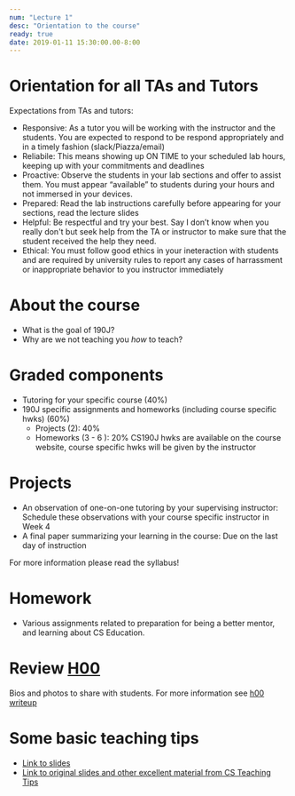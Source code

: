 ```yaml
---
num: "Lecture 1"
desc: "Orientation to the course"
ready: true
date: 2019-01-11 15:30:00.00-8:00
---
```


# Orientation for all TAs and Tutors

Expectations from TAs and tutors:

* Responsive: As a tutor you will be working with the instructor and the students. You are expected to respond to be respond appropriately and in a timely fashion (slack/Piazza/email)
* Reliabile: This means showing up ON TIME to your scheduled lab hours, keeping up with your commitments and deadlines
* Proactive: Observe the students in your lab sections and offer to assist them. You must appear “available” to students during your hours and not immersed in your devices.
* Prepared: Read the lab instructions carefully before appearing for your sections, read the lecture slides
* Helpful: Be respectful and try your best. Say I don’t know when you really don't but seek help from the TA or instructor to make sure that the student received the help they need. 
* Ethical: You must follow good ethics in your ineteraction with students and are required by university rules to report any cases of harrassment or inappropriate behavior to you instructor immediately



# About the course
* What is the goal of 190J?
* Why are we not teaching you *how* to teach?

# Graded components
* Tutoring for your specific course (40%) 
* 190J specific assignments and homeworks (including course specific hwks) (60%)
  * Projects (2): 40%  
  * Homeworks (3 - 6 ): 20% 
  CS190J hwks are available on the course website, course specific hwks will be given by the instructor
  
# Projects
* An observation of one-on-one tutoring by your supervising instructor: Schedule these observations with your course specific instructor in Week 4
* A final paper summarizing your learning in the course: Due on the last day of instruction

For more information please read the syllabus!

# Homework

* Various assignments related to preparation for being a better mentor, and learning about CS Education.

# Review [H00](/hwk/h00/)

Bios and photos to share with students. For more information see [h00 writeup](https://ucsb-teaching-cs.github.io/w19/hwk/h00/)

# Some basic teaching tips

* [Link to slides](https://docs.google.com/presentation/d/1phS_35lrzxeVeRiRgs37cc4FrbZiBDO28TP_F3f7uUE/edit?usp=sharing)
* [Link to original slides and other excellent material from CS Teaching Tips](http://csteachingtips.org/)
